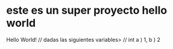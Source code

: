 # este es un super proyecto hello world
Hello World!
// dadas las siguientes variables>
// int a ) 1, b ) 2